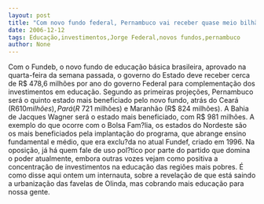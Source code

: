 ```yaml
---
layout: post
title: "Com novo fundo federal, Pernambuco vai receber quase meio bilhão para investimentos em educação"
date: 2006-12-12
tags: Educação,investimentos,Jorge Federal,novos fundos,pernambuco
author: None
---
```

Com o Fundeb, o novo fundo de educação básica brasileira, aprovado na quarta-feira da semana passada, o governo do Estado deve receber cerca de R$ 478,6 milhões por ano do governo Federal para complementação dos investimentos em educação. 
Segundo as primeiras projeções, Pernambuco será o quinto estado mais beneficiado pelo novo fundo, atrás do Ceará (R$610 milhões), Pará (R$ 721 milhões) e Maranhão (R$ 824 milhões). A Bahia de Jacques Wagner será o estado mais beneficiado, com R$ 981 milhões.
A exemplo do que ocorre com o Bolsa Fam?lia, os estados do Nordeste são os mais beneficiados pela implantação do programa, que abrange ensino fundamental e médio, que era exclu?da no atual Fundef, criado em 1996.
Na oposição, já há quem fale de uso pol?tico por parte do partido que domina o poder atualmente, embora outras vozes vejam como positiva a concentração de investimentos na educação das regiões mais pobres. É como disse aqui ontem um internauta, sobre a revelação de que está saindo a urbanização das favelas de Olinda, mas cobrando mais educação para nossa gente.  
